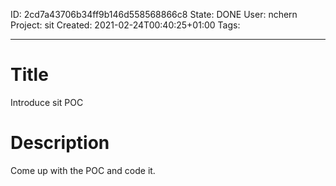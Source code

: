 ID: 2cd7a43706b34ff9b146d558568866c8
State: DONE
User: nchern
Project: sit
Created: 2021-02-24T00:40:25+01:00
Tags: 

---

# Title
Introduce sit POC

# Description

Come up with the POC and code it.
